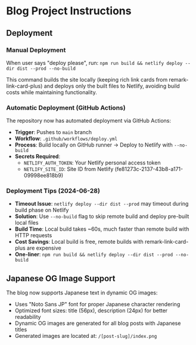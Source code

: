 # Blog Project Instructions

## Deployment

### Manual Deployment
When user says "deploy please", run: `npm run build && netlify deploy --dir dist --prod --no-build`

This command builds the site locally (keeping rich link cards from remark-link-card-plus) and deploys only the built files to Netlify, avoiding build costs while maintaining functionality.

### Automatic Deployment (GitHub Actions)
The repository now has automated deployment via GitHub Actions:
- **Trigger**: Pushes to `main` branch
- **Workflow**: `.github/workflows/deploy.yml`
- **Process**: Build locally on GitHub runner → Deploy to Netlify with `--no-build`
- **Secrets Required**:
  - `NETLIFY_AUTH_TOKEN`: Your Netlify personal access token
  - `NETLIFY_SITE_ID`: Site ID from Netlify (fe81273c-2137-43b8-a171-09998ee818b9)

### Deployment Tips (2024-06-28)
- **Timeout Issue**: `netlify deploy --dir dist --prod` may timeout during build phase on Netlify
- **Solution**: Use `--no-build` flag to skip remote build and deploy pre-built local files
- **Build Time**: Local build takes ~60s, much faster than remote build with HTTP requests
- **Cost Savings**: Local build is free, remote builds with remark-link-card-plus are expensive
- **One-liner**: `npm run build && netlify deploy --dir dist --prod --no-build`

## Japanese OG Image Support
The blog now supports Japanese text in dynamic OG images:
- Uses "Noto Sans JP" font for proper Japanese character rendering
- Optimized font sizes: title (56px), description (24px) for better readability
- Dynamic OG images are generated for all blog posts with Japanese titles
- Generated images are located at: `/[post-slug]/index.png`
